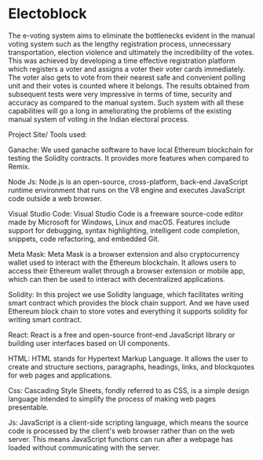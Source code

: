 # Electoblock
The e-voting system aims to eliminate the
bottlenecks evident in the manual voting system such as the lengthy registration process,
unnecessary transportation, election violence and ultimately the incredibility of the votes.
This was achieved by developing a time effective registration platform which registers a
voter and assigns a voter their voter cards immediately. The voter also gets to vote from
their nearest safe and convenient polling unit and their votes is counted where it belongs.
The results obtained from subsequent tests were very impressive in terms of time, security
and accuracy as compared to the manual system. Such system with all these capabilities will
go a long in ameliorating the problems of the existing manual system of voting in the Indian
electoral process. 

Project Site/ Tools used:

Ganache: We used ganache software to have local Ethereum blockchain for testing the
Solidity contracts. It provides more features when compared to Remix.

Node Js: Node.js is an open-source, cross-platform, back-end JavaScript runtime
environment that runs on the V8 engine and executes JavaScript code outside a web
browser. 

Visual Studio Code: Visual Studio Code is a freeware source-code editor made by
Microsoft for Windows, Linux and macOS. Features include support for debugging, syntax
highlighting, intelligent code completion, snippets, code refactoring, and embedded Git.

Meta Mask: Meta Mask is a browser extension and also cryptocurrency wallet used to
interact with the Ethereum blockchain. It allows users to access their Ethereum wallet
through a browser extension or mobile app, which can then be used to interact with
decentralized applications. 

Solidity: In this project we use Solidity language, which facilitates writing smart contract
which provides the block chain support. And we have used Ethereum block chain to store
votes and everything it supports solidity for writing smart contract.

React: React is a free and open-source front-end JavaScript library or building user
interfaces based on UI components.

HTML: HTML stands for Hypertext Markup Language. It allows the user to create and
structure sections, paragraphs, headings, links, and blockquotes for web pages and
applications.

Css: Cascading Style Sheets, fondly referred to as CSS, is a simple design language
intended to simplify the process of making web pages presentable.

Js: JavaScript is a client-side scripting language, which means the source code is processed
by the client's web browser rather than on the web server. This means JavaScript functions
can run after a webpage has loaded without communicating with the server. 
